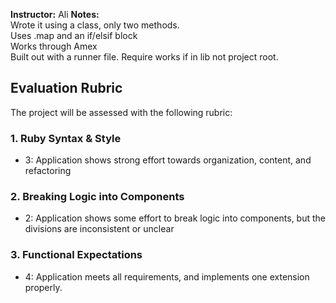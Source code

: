 **Instructor:**   Ali
**Notes:**   
Wrote it using a class, only two methods.   
Uses .map and an if/elsif block   
Works through Amex  
Built out with a runner file. Require works if in lib not project root.

## Evaluation Rubric

The project will be assessed with the following rubric:

### 1. Ruby Syntax & Style

* 3:  Application shows strong effort towards organization, content, and refactoring

### 2. Breaking Logic into Components

* 2: Application shows some effort to break logic into components, but the divisions are inconsistent or unclear

### 3. Functional Expectations

* 4: Application meets all requirements, and implements one extension properly.


